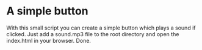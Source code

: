 # A simple button
With this small script you can create a simple button which plays a sound if clicked.
Just add a sound.mp3 file to the root directory and open the index.html in your browser. Done.
